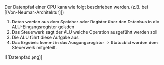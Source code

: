 Der Datenpfad einer CPU kann wie folgt beschrieben werden. (z.B. bei [[Von-Neuman-Architektur]])
1. Daten werden aus dem Speicher oder Register über den Datenbus in die ALU-Eingangsregister geladen
2. Das Steuerwerk sagt der ALU welche Operation ausgeführt werden soll
3. Die ALU führt diese Aufgabe aus
4. Das Ergebnis kommt in das Ausgangsregister -> Statusbist werden dem Steuerwerk mitgeteilt.

![[Datenpfad.png]]
